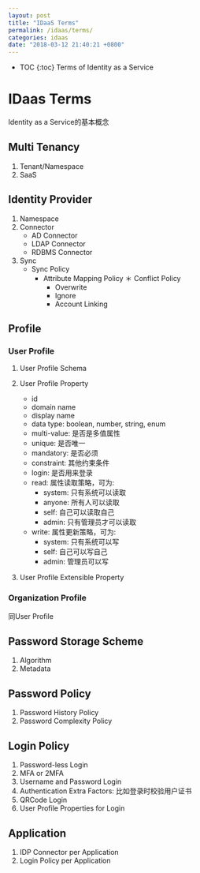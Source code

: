 ```yaml
---
layout: post
title: "IDaaS Terms"
permalink: /idaas/terms/
categories: idaas
date: "2018-03-12 21:40:21 +0800"
---
```


* TOC
{:toc}
Terms of Identity as a Service

# IDaas Terms

Identity as a Service的基本概念

## Multi Tenancy

1. Tenant/Namespace
2. SaaS

## Identity Provider

1. Namespace
2. Connector
    * AD Connector
    * LDAP Connector
    * RDBMS Connector
3. Sync
    * Sync Policy
      * Attribute Mapping Policy
      ＊ Conflict Policy
          * Overwrite
          * Ignore
          * Account Linking

## Profile

### User Profile

1. User Profile Schema

2. User Profile Property
    * id
    * domain name
    * display name
    * data type: boolean, number, string, enum
    * multi-value: 是否是多值属性
    * unique: 是否唯一
    * mandatory: 是否必须
    * constraint: 其他约束条件
    * login: 是否用来登录
    * read: 属性读取策略，可为:
      * system: 只有系统可以读取
      * anyone: 所有人可以读取
      * self: 自己可以读取自己
      * admin: 只有管理员才可以读取
    * write: 属性更新策略，可为:
      * system: 只有系统可以写
      * self: 自己可以写自己
      * admin: 管理员可以写

3. User Profile Extensible Property

### Organization Profile

同User Profile

## Password Storage Scheme

1. Algorithm
2. Metadata

## Password Policy

1. Password History Policy
2. Password Complexity Policy

## Login Policy

1. Password-less Login
2. MFA or 2MFA
3. Username and Password Login
4. Authentication Extra Factors: 比如登录时校验用户证书
5. QRCode Login
6. User Profile Properties for Login

## Application

1. IDP Connector per Application
2. Login Policy per Application